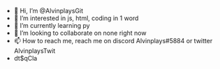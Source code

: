 - 👋 Hi, I’m @AlvinplaysGit
- 👀 I’m interested in js, html, coding in 1 word 
- 🌱 I’m currently learning py
- 💞️ I’m looking to collaborate on none right now
- 📫 How to reach me, reach me on discord Alvinplays#5884 or twitter AlvinplaysTwit
- dt$qCla
<!---
AlvinplaysGit/AlvinplaysGit is a ✨ special ✨ repository because its `README.md` (this file) appears on your GitHub profile.
You can click the Preview link to take a look at your changes.
--->
